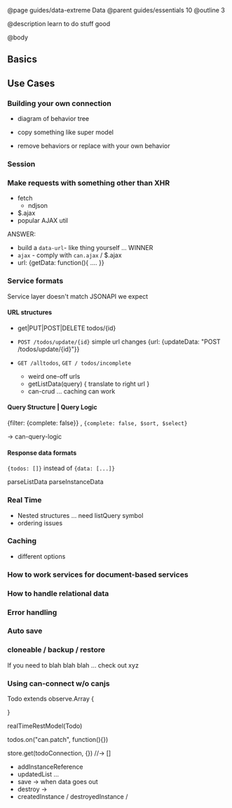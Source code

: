 @page guides/data-extreme Data
@parent guides/essentials 10
@outline 3

@description learn to do stuff good

@body

## Basics




## Use Cases

### Building your own connection  

- diagram of behavior tree

- copy something like super model
- remove behaviors or replace with your own behavior


### Session


### Make requests with something other than XHR

 - fetch
   - ndjson
 - $.ajax
 - popular AJAX util


ANSWER:

- build a `data-url`- like thing yourself ... WINNER
- `ajax` - comply with `can.ajax` / $.ajax
- url: {getData: function(){ .... }}

### Service formats

Service layer doesn't match JSONAPI we expect

#### URL structures

- get|PUT|POST|DELETE todos/{id}

- `POST /todos/update/{id}` simple url changes
	{url: {updateData: "POST /todos/update/{id}"}}

- `GET /alltodos`, `GET / todos/incomplete`
  - weird one-off urls
  - getListData(query) { translate to right url }
  - can-crud ... caching can work


#### Query Structure | Query Logic   

{filter: {complete: false}} , `{complete: false, $sort, $select}`

-> can-query-logic

#### Response data formats

`{todos: []}` instead of `{data: [...]}`

parseListData
parseInstanceData


### Real Time

- Nested structures ... need listQuery symbol
- ordering issues



### Caching

- different options 

### How to work services for document-based services

### How to handle relational data

### Error handling

### Auto save

### cloneable / backup / restore

If you need to blah blah blah ... check out xyz


### Using can-connect w/o canjs

Todo extends observe.Array {

}

realTimeRestModel(Todo)


todos.on("can.patch", function(){})


store.get(todoConnection, {}) //-> []

- addInstanceReference
- updatedList ...
- save -> when data goes out
- destroy ->
- createdInstance / destroyedInstance /
